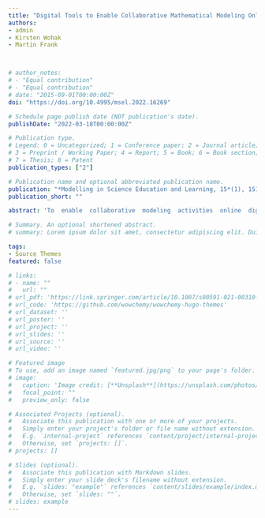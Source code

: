 ```yaml
---
title: "Digital Tools to Enable Collaborative Mathematical Modeling Online"
authors:
- admin
- Kirsten Wohak
- Martin Frank



# author_notes:
# - "Equal contribution"
# - "Equal contribution"
# date: "2015-09-01T00:00:00Z"
doi: "https://doi.org/10.4995/msel.2022.16269"

# Schedule page publish date (NOT publication's date).
publishDate: "2022-03-18T00:00:00Z"

# Publication type.
# Legend: 0 = Uncategorized; 1 = Conference paper; 2 = Journal article;
# 3 = Preprint / Working Paper; 4 = Report; 5 = Book; 6 = Book section;
# 7 = Thesis; 8 = Patent
publication_types: ["2"]

# Publication name and optional abbreviated publication name.
publication: "*Modelling in Science Education and Learning, 15*(1), 151-174" # "*Journal of Source Themes, 1*(1)"
publication_short: ""

abstract: 'To  enable  collaborative  modeling  activities  online  digital  tools  are  essential.  In  this  pa-per we present a holistic and adaptable concept for the development and implementationof  modeling  activities  –  which  could  especially  be  fruitful  in  times  of  homeschooling  anddistance learning. The concept is based on two digital tools: Jupyter Notebooks and a com-munication platform with video conferences.We carried out this concept in the context oftwo  types  of  modeling  activities:  guided  modeling  days,  where  the  students  work  on  pre-viously prepared and didactically developed digital learning material, and modeling weeks,in  which  the  students  work  on  open  problems  from  research  and  industry  very  freely.  Inthis paper the usage of Jupyter Notebook in modeling activities is presented and illustratedwith  the  example  of  the  optimization  of  a  solar  power  plant.  On  top,  we  share  our  expe-riences in online modeling activities with high-school students in Germany.'

# Summary. An optional shortened abstract.
# summary: Lorem ipsum dolor sit amet, consectetur adipiscing elit. Duis posuere tellus ac convallis placerat. Proin tincidunt magna sed ex sollicitudin condimentum.

tags:
- Source Themes
featured: false

# links:
# - name: ""
#   url: ""
# url_pdf: 'https://link.springer.com/article/10.1007/s00591-021-00310-x'
# url_code: 'https://github.com/wowchemy/wowchemy-hugo-themes'
# url_dataset: ''
# url_poster: ''
# url_project: ''
# url_slides: ''
# url_source: ''
# url_video: ''

# Featured image
# To use, add an image named `featured.jpg/png` to your page's folder. 
# image:
#   caption: 'Image credit: [**Unsplash**](https://unsplash.com/photos/jdD8gXaTZsc)'
#   focal_point: ""
#   preview_only: false

# Associated Projects (optional).
#   Associate this publication with one or more of your projects.
#   Simply enter your project's folder or file name without extension.
#   E.g. `internal-project` references `content/project/internal-project/index.md`.
#   Otherwise, set `projects: []`.
# projects: []

# Slides (optional).
#   Associate this publication with Markdown slides.
#   Simply enter your slide deck's filename without extension.
#   E.g. `slides: "example"` references `content/slides/example/index.md`.
#   Otherwise, set `slides: ""`.
# slides: example
---
```


<!-- {{% callout note %}}
Click the *Cite* button above to demo the feature to enable visitors to import publication metadata into their reference management software.
{{% /callout %}}

{{% callout note %}}
Create your slides in Markdown - click the *Slides* button to check out the example.
{{% /callout %}}

Supplementary notes can be added here, including [code, math, and images](https://wowchemy.com/docs/writing-markdown-latex/). -->
